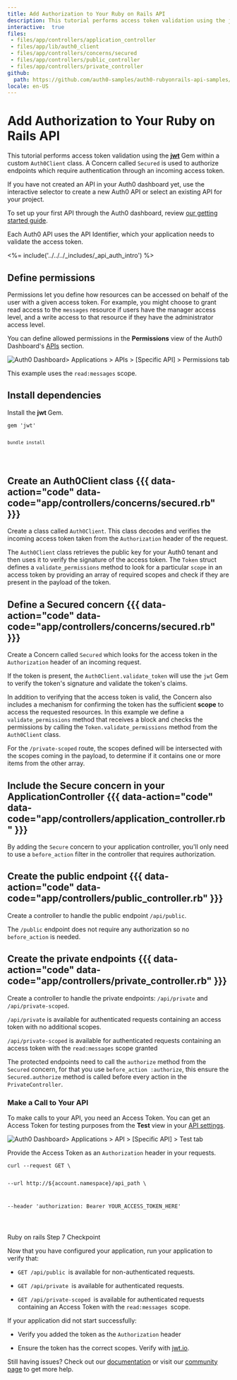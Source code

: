 ```yaml
---
title: Add Authorization to Your Ruby on Rails API
description: This tutorial performs access token validation using the jwt Gem within a custom Auth0Client class.
interactive:  true
files:
 - files/app/controllers/application_controller
 - files/app/lib/auth0_client
 - files/app/controllers/concerns/secured
 - files/app/controllers/public_controller
 - files/app/controllers/private_controller
github:
  path: https://github.com/auth0-samples/auth0-rubyonrails-api-samples/tree/master/01-Authentication-RS256
locale: en-US
---
```


# Add Authorization to Your Ruby on Rails API
This tutorial performs access token validation using the  <a href="https://github.com/jwt/ruby-jwt" target="_blank" rel="noreferrer">**jwt**</a> Gem within a custom `Auth0Client` class. A Concern called `Secured` is used to authorize endpoints which require authentication through an incoming access token.

If you have not created an API in your Auth0 dashboard yet, use the interactive selector to create a new Auth0 API or select an existing API for your project.

To set up your first API through the Auth0 dashboard, review <a href="get-started/auth0-overview/set-up-apis" target="_blank" rel="noreferrer">our getting started guide</a>.

Each Auth0 API uses the API Identifier, which your application needs to validate the access token.

<%= include('../../../_includes/_api_auth_intro') %>

## Define permissions


<p>Permissions let you define how resources can be accessed on behalf of the user with a given access token. For example, you might choose to grant read access to the <code>messages</code> resource if users have the manager access level, and a write access to that resource if they have the administrator access level.</p><p>You can define allowed permissions in the <b>Permissions</b> view of the Auth0 Dashboard&#39;s <a href="https://manage.auth0.com/#/apis">APIs</a> section.</p><img src="//images.ctfassets.net/cdy7uua7fh8z/1s3Yp5zqJiKiSWqbPSezNO/e61793a2822d095666002c3f65c71ac2/configure-permissions.png" alt="Auth0 Dashboard> Applications > APIs > [Specific API] > Permissions tab" /><p><div class="alert-container" severity="default"><p>This example uses the <code>read:messages</code> scope.</p></div></p>

## Install dependencies


<p>Install the <b>jwt </b>Gem.</p><p><pre><code class="language-powershell">gem 'jwt'

    bundle install

</code></pre>

 </p><p></p>

## Create an Auth0Client class {{{ data-action="code" data-code="app/controllers/concerns/secured.rb" }}}


<p>Create a class called <code>Auth0Client</code>. This class decodes and verifies the incoming access token taken from the <code>Authorization</code> header of the request.</p><p>The <code>Auth0Client</code> class retrieves the public key for your Auth0 tenant and then uses it to verify the signature of the access token. The <code>Token</code> struct defines a <code>validate_permissions</code> method to look for a particular <code>scope</code> in an access token by providing an array of required scopes and check if they are present in the payload of the token.</p>

## Define a Secured concern {{{ data-action="code" data-code="app/controllers/concerns/secured.rb" }}}


<p>Create a Concern called <code>Secured</code> which looks for the access token in the <code>Authorization</code> header of an incoming request.</p><p>If the token is present, the <code>Auth0Client.validate_token</code> will use the <code>jwt</code> Gem to verify the token&#39;s signature and validate the token&#39;s claims.</p><p>In addition to verifying that the access token is valid, the Concern also includes a mechanism for confirming the token has the sufficient <b>scope</b> to access the requested resources. In this example we define a <code>validate_permissions</code> method that receives a block and checks the permissions by calling the <code>Token.validate_permissions</code> method from the <code>Auth0Client</code> class.</p><p>For the <code>/private-scoped</code> route, the scopes defined will be intersected with the scopes coming in the payload, to determine if it contains one or more items from the other array.</p>

## Include the Secure concern in your ApplicationController {{{ data-action="code" data-code="app/controllers/application_controller.rb" }}}


<p>By adding the <code>Secure</code> concern to your application controller, you&#39;ll only need to use a <code>before_action</code> filter in the controller that requires authorization.</p>

## Create the public endpoint {{{ data-action="code" data-code="app/controllers/public_controller.rb" }}}


<p>Create a controller to handle the public endpoint <code>/api/public</code>.</p><p>The <code>/public</code> endpoint does not require any authorization so no <code>before_action</code> is needed.</p>

## Create the private endpoints {{{ data-action="code" data-code="app/controllers/private_controller.rb" }}}


<p>Create a controller to handle the private endpoints: <code>/api/private</code> and <code>/api/private-scoped</code>.</p><p><code>/api/private</code> is available for authenticated requests containing an access token with no additional scopes.</p><p><code>/api/private-scoped</code> is available for authenticated requests containing an access token with the <code>read:messages</code> scope granted</p><p>The protected endpoints need to call the <code>authorize</code> method from the <code>Secured</code> concern, for that you use <code>before_action :authorize</code>, this ensure the <code>Secured.authorize</code> method is called before every action in the <code>PrivateController</code>.</p><h3>Make a Call to Your API</h3><p>To make calls to your API, you need an Access Token. You can get an Access Token for testing purposes from the <b>Test</b> view in your <a href="https://manage.auth0.com/#/apis">API settings</a>.</p><img src="//images.ctfassets.net/cdy7uua7fh8z/6jeVBuypOGX5qMRXeJn5ow/5e79037f6c852d2043789d622bdb9562/Quickstart_Example_App_-_English.png" alt="Auth0 Dashboard> Applications > API > [Specific API] > Test tab" /><p>Provide the Access Token as an <code>Authorization</code> header in your requests.</p><p><pre><code class="language-bash">curl --request GET \

  --url http://${account.namespace}/api_path \

  --header 'authorization: Bearer YOUR_ACCESS_TOKEN_HERE'

</code></pre>

</p><p><div class="checkpoint">Ruby on rails Step 7 Checkpoint <div class="checkpoint-default"><p>Now that you have configured your application, run your application to verify that:</p><ul><li><p><code>GET /api/public </code>is available for non-authenticated requests.</p></li><li><p><code>GET /api/private </code>is available for authenticated requests.</p></li><li><p><code>GET /api/private-scoped </code>is available for authenticated requests containing an Access Token with the <code>read:messages </code>scope.</p></li></ul><p></p></div>

  <div class="checkpoint-success"></div>

  <div class="checkpoint-failure"><p>If your application did not start successfully:</p><ul><li><p>Verify you added the token as the <code>Authorization</code> header</p></li><li><p>Ensure the token has the correct scopes. Verify with <a href="https://jwt.io/">jwt.io</a>.</p></li></ul><p>Still having issues? Check out our <a href="https://auth0.com/docs">documentation</a> or visit our <a href="https://community.auth0.com/">community page</a> to get more help.</p></div>

  </div></p>
